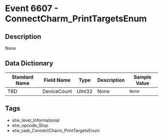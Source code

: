 # Event 6607 - ConnectCharm_PrintTargetsEnum

## Description
None

## Data Dictionary
|Standard Name|Field Name|Type|Description|Sample Value|
|---|---|---|---|---|
|TBD|DeviceCount|UInt32|None|`None`|

## Tags
* etw_level_Informational
* etw_opcode_Stop
* etw_task_ConnectCharm_PrintTargetsEnum